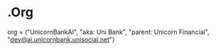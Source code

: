 # .Org
org = ("UnicornBankAI", "aka: Uni Bank", "parent: Unicorn Financial", "dev@ai.unicornbank.unisocial.net")
